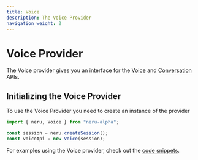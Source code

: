 ```yaml
---
title: Voice
description: The Voice Provider
navigation_weight: 2
---
```


# Voice Provider

The Voice provider gives you an interface for the [Voice](/voice/voice-api/overview) and [Conversation](/conversation/overview) APIs.

## Initializing the Voice Provider

To use the Voice Provider you need to create an instance of the provider

```javascript
import { neru, Voice } from "neru-alpha";

const session = neru.createSession();
const voiceApi = new Voice(session);
```

For examples using the Voice provider, check out the [code snippets](/neru/code-snippets/voice-provider/handle-calls.md).